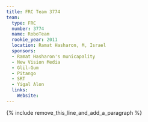 ```yaml
---
title: FRC Team 3774
team:
  type: FRC
  number: 3774
  name: RoboTeam
  rookie_year: 2011
  location: Ramat Hasharon, M, Israel
  sponsors:
  - Ramat Hasharon's municapality
  - New Vision Media
  - Glil-Gum
  - Pitango
  - SRT
  - Yigal Alon
  links:
    Website:
---
```


{% include remove_this_line_and_add_a_paragraph %}